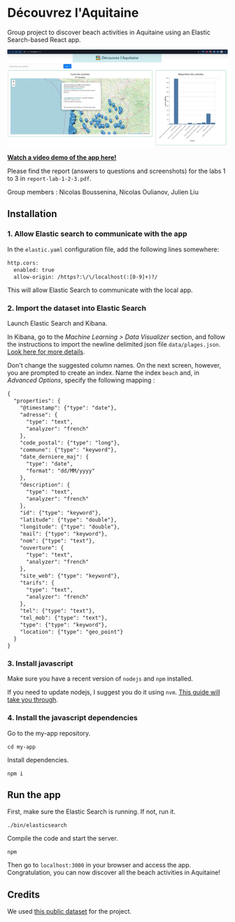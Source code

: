 # Découvrez l'Aquitaine

Group project to discover beach activities in Aquitaine using an Elastic Search-based React app.

![Screenshot of the app](screenshot-app.png)

**[Watch a video demo of the app here!](https://drive.google.com/file/d/1X08GaSdhE1-JSKdCt7YIBH3LwGX-fTWF/view)**

Please find the report (answers to questions and screenshots) for the labs 1 to 3 in `report-lab-1-2-3.pdf`.

Group members : Nicolas Boussenina, Nicolas Oulianov, Julien Liu

## Installation

### 1. Allow Elastic search to communicate with the app

In the `elastic.yaml` configuration file, add the following lines somewhere:

```
http.cors:
  enabled: true
  allow-origin: /https?:\/\/localhost(:[0-9]+)?/
```

This will allow Elastic Search to communicate with the local app.

### 2. Import the dataset into Elastic Search

Launch Elastic Search and Kibana. 

In Kibana, go to the *Machine Learning > Data Visualizer* section, and follow the instructions to import the newline delimited json file `data/plages.json`. [Look here for more details](https://www.elastic.co/blog/importing-csv-and-log-data-into-elasticsearch-with-file-data-visualizer). 

Don't change the suggested column names. On the next screen, however, you are prompted to create an index. Name the index `beach` and, in *Advanced Options*, specify the following mapping :

```
{
  "properties": {
    "@timestamp": {"type": "date"},
    "adresse": {
      "type": "text",
      "analyzer": "french"
    },
    "code_postal": {"type": "long"},
    "commune": {"type": "keyword"},
    "date_derniere_maj": {
      "type": "date",
      "format": "dd/MM/yyyy"
    },
    "description": {
      "type": "text",
      "analyzer": "french"
    },
    "id": {"type": "keyword"},
    "latitude": {"type": "double"},
    "longitude": {"type": "double"},
    "mail": {"type": "keyword"},
    "nom": {"type": "text"},
    "ouverture": {
      "type": "text",
      "analyzer": "french"
    },
    "site_web": {"type": "keyword"},
    "tarifs": {
      "type": "text",
      "analyzer": "french"
    },
    "tel": {"type": "text"},
    "tel_mob": {"type": "text"},
    "type": {"type": "keyword"},
    "location": {"type": "geo_point"}
  }
}
```



### 3. Install javascript 

Make sure you have a recent version of `nodejs` and `npm` installed.

If you need to update nodejs, I suggest you do it using `nvm`. [This guide will take you through](https://dev.to/skaytech/how-to-install-node-version-manager-nvm-for-windows-10-4nbi). 

### 4. Install the javascript dependencies

Go to the my-app repository.

```
cd my-app
```

Install dependencies. 

```
npm i
```

## Run the app

First, make sure the Elastic Search is running. If not, run it.

```
./bin/elasticsearch
```

Compile the code and start the server.

```
npm
```

Then go to `localhost:3000` in your browser and access the app. Congratulation, you can now discover all the beach activities in Aquitaine!

## Credits

We used [this public dataset](https://www.data.gouv.fr/en/datasets/liste-des-plages-et-activites-de-plage-en-aquitaine-4/) for the project.